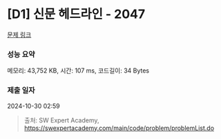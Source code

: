 # [D1] 신문 헤드라인 - 2047 

[문제 링크](https://swexpertacademy.com/main/code/problem/problemDetail.do?contestProbId=AV5QKsLaAy0DFAUq) 

### 성능 요약

메모리: 43,752 KB, 시간: 107 ms, 코드길이: 34 Bytes

### 제출 일자

2024-10-30 02:59



> 출처: SW Expert Academy, https://swexpertacademy.com/main/code/problem/problemList.do